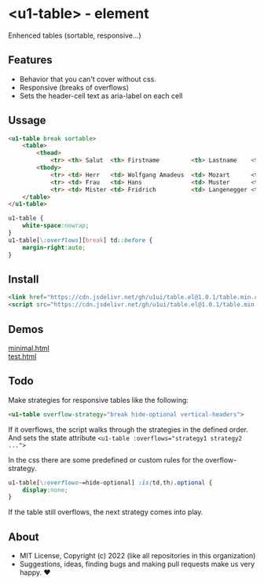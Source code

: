 # &lt;u1-table&gt; - element
Enhenced tables (sortable, responsive...)

## Features

- Behavior that you can't cover without css.
- Responsive (breaks of overflows)
- Sets the header-cell text as aria-label on each cell

## Ussage

```html
<u1-table break sortable>
    <table>
        <thead>
            <tr> <th> Salut  <th> Firstname         <th> Lastname    <th> Age <th> X
        <tbody>
            <tr> <td> Herr   <td> Wolfgang Amadeus  <td> Mozart      <td> 46  <td> b
            <tr> <td> Frau   <td> Hans              <td> Muster      <td> 1   <td> c
            <tr> <td> Mister <td> Fridrich          <td> Langenegger <td> 5   <td> z
    </table>
</u1-table>
```

```css
u1-table {
    white-space:nowrap;
}
u1-table[\:overflows][break] td::before {
    margin-right:auto;
}
```

## Install

```html
<link href="https://cdn.jsdelivr.net/gh/u1ui/table.el@1.0.1/table.min.css" rel=stylesheet>
<script src="https://cdn.jsdelivr.net/gh/u1ui/table.el@1.0.1/table.min.js" type=module>
```

## Demos

[minimal.html](http://gcdn.li/u1ui/table.el@main/tests/minimal.html)  
[test.html](http://gcdn.li/u1ui/table.el@main/tests/test.html)  

## Todo

Make strategies for responsive tables like the following:
```html
<u1-table overflow-strategy="break hide-optional vertical-headers">
```
If it overflows, the script walks through the strategies in the defined order.
And sets the state attribute `<u1-table :overflows="strategy1 strategy2 ...">`

In the css there are some predefined or custom rules for the overflow-strategy.
```css
u1-table[\:overflows~=hide-optional] :is(td,th).optional {
    display:none;
}
```
If the table still overflows, the next strategy comes into play.


## About

- MIT License, Copyright (c) 2022 <u1> (like all repositories in this organization) <br>
- Suggestions, ideas, finding bugs and making pull requests make us very happy. ♥
